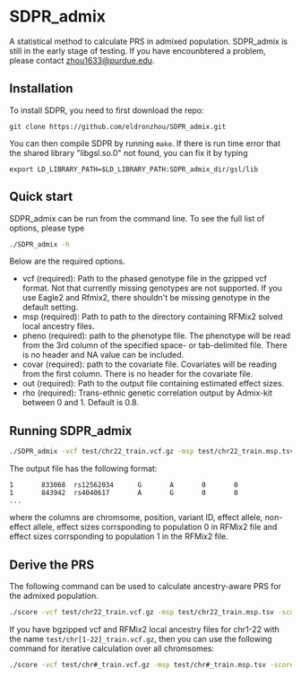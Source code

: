 # SDPR_admix
A statistical method to calculate PRS in admixed population. SDPR_admix is still in the early stage of testing. If you have encounbtered a problem, please contact zhou1633@purdue.edu.

## Installation

To install SDPR, you need to first download the repo:

```
git clone https://github.com/eldronzhou/SDPR_admix.git
```

You can then compile SDPR by running `make`. If there is run time error that the shared library "libgsl.so.0" not found, you can fix it by typing

```
export LD_LIBRARY_PATH=$LD_LIBRARY_PATH:SDPR_admix_dir/gsl/lib
```


## Quick start

SDPR_admix can be run from the command line. To see the full list of options, please type

```bash
./SDPR_admix -h
```
Below are the required options.

- vcf (required): Path to the phased genotype file in the gzipped vcf format. Not that currently missing genotypes are not supported. If you use Eagle2 and Rfmix2, there shouldn't be missing genotype in the default setting.
- msp (required): Path to path to the directory containing RFMix2 solved local ancestry files.
- pheno (required): path to the phenotype file. The phenotype will be read from the 3rd column of the specified space- or tab-delimited file. There is no header and NA value can be included.
- covar (required): path to the covariate file. Covariates will be reading from the first column. There is no header for the covariate file.
- out (required): Path to the output file containing estimated effect sizes.
- rho (required): Trans-ethnic genetic correlation output by Admix-kit between 0 and 1. Default is 0.8. 

## Running SDPR_admix

```bash
./SDPR_admix -vcf test/chr22_train.vcf.gz -msp test/chr22_train.msp.tsv -pheno test/train.pheno -covar test/covar.txt -out test/res.txt
```
The output file has the following format:

```
1       833068  rs12562034      G       A       0       0
1       843942  rs4040617       A       G       0       0
...
```
where the columns are chromsome, position, variant ID, effect allele, non-effect allele, effect sizes corrsponding to population 0 in RFMix2 file and effect sizes corrsponding to population 1 in the RFMix2 file.

## Derive the PRS

The following command can be used to calculate ancestry-aware PRS for the admixed population.

```bash
./score -vcf test/chr22_train.vcf.gz -msp test/chr22_train.msp.tsv -score test/res.txt -out test/test.profile
```
If you have bgzipped vcf and RFMix2 local ancestry files for chr1-22 with the name `test/chr[1-22]_train.vcf.gz`, then you can use the following command for iterative calculation over all chromsomes:

```bash
./score -vcf test/chr#_train.vcf.gz -msp test/chr#_train.msp.tsv -score test/res.txt -out test/test.profile
```
